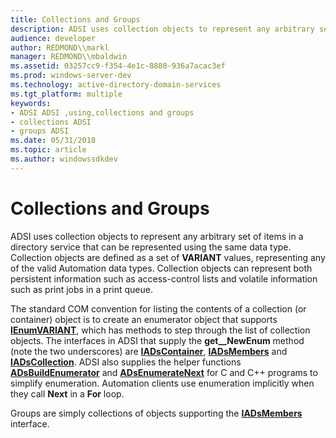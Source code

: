 ```yaml
---
title: Collections and Groups
description: ADSI uses collection objects to represent any arbitrary set of items in a directory service that can be represented using the same data type.
audience: developer
author: REDMOND\\markl
manager: REDMOND\\mbaldwin
ms.assetid: 03257cc9-f354-4e1c-8880-936a7acac3ef
ms.prod: windows-server-dev
ms.technology: active-directory-domain-services
ms.tgt_platform: multiple
keywords:
- ADSI ADSI ,using,collections and groups
- collections ADSI
- groups ADSI
ms.date: 05/31/2018
ms.topic: article
ms.author: windowssdkdev
---
```


# Collections and Groups

ADSI uses collection objects to represent any arbitrary set of items in a directory service that can be represented using the same data type. Collection objects are defined as a set of **VARIANT** values, representing any of the valid Automation data types. Collection objects can represent both persistent information such as access-control lists and volatile information such as print jobs in a print queue.

The standard COM convention for listing the contents of a collection (or container) object is to create an enumerator object that supports [**IEnumVARIANT**](139e3c93-faef-4003-9079-e0e94494db3e), which has methods to step through the list of collection objects. The interfaces in ADSI that supply the **get\_\_NewEnum** method (note the two underscores) are [**IADsContainer**](/windows/win32/Iads/nn-iads-iadscontainer?branch=master), [**IADsMembers**](/windows/win32/Iads/nn-iads-iadsmembers?branch=master) and [**IADsCollection**](/windows/win32/Iads/nn-iads-iadscollection?branch=master). ADSI also supplies the helper functions [**ADsBuildEnumerator**](/windows/win32/Adshlp/nf-adshlp-adsbuildenumerator?branch=master) and [**ADsEnumerateNext**](/windows/win32/Adshlp/nf-adshlp-adsenumeratenext?branch=master) for C and C++ programs to simplify enumeration. Automation clients use enumeration implicitly when they call **Next** in a **For** loop.

Groups are simply collections of objects supporting the [**IADsMembers**](/windows/win32/Iads/nn-iads-iadsmembers?branch=master) interface.

 

 




